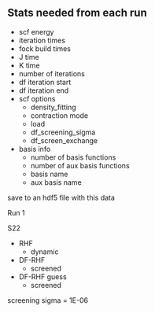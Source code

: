 ## Stats needed from each run 

- scf energy  
- iteration times
- fock build times 
- J time
- K time 
- number of iterations
- df iteration start
- df iteration end 
- scf options 
    - density_fitting
    - contraction mode 
    - load 
    - df_screening_sigma
    - df_screen_exchange  
- basis info
    - number of basis functions
    - number of aux basis functions 
    - basis name
    - aux basis name 

save to an hdf5 file with this data 

Run 1

S22 
- RHF 
    - dynamic 
- DF-RHF
    - screened
- DF-RHF guess 
    - screened 

screening sigma = 1E-06 


